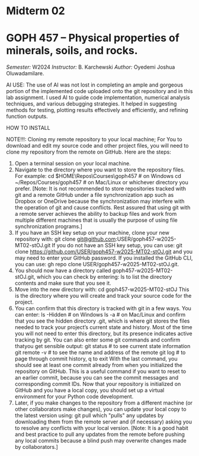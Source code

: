# Midterm 02
# GOPH 457 – Physical properties of minerals, soils, and rocks.
*Semester:* W2024
*Instructor:* B. Karchewski
*Author:* Oyedemi Joshua Oluwadamilare.

AI USE:
The use of AI was not lost in completing an ample and gorgeous portion of the implemented code uploaded onto the git repository and in this lab assignment. I used AI to guide code implementation, numerical analysis techniques, and various debugging strategies. It helped in suggesting methods for testing, plotting results effectively and efficiently, and refining function outputs.

HOW TO INSTALL

NOTE!!!: Cloning my remote repository to your local machine;
For You to download and edit my source code and other project files, you will need to clone my repository from the remote on GitHub.
Here are the steps:

1. Open a terminal session on your local machine.
2. Navigate to the directory where you want to store the repository files.
For example:
cd $HOME\Repos\Courses\goph457 # on Windows
cd ~/Repos/Courses/goph457 # on Mac/Linux or whichever directory you prefer. [Note: It is not recommended to store repositories tracked with git and a remote GitHub under a file synchronization
app such as Dropbox or OneDrive because the synchronization may interfere with the operation of git and cause conflicts. Rest assured that using git with a remote server achieves the ability to backup files and work from multiple different machines that is usually the purpose of using file synchronization programs.]
3. If you have an SSH key setup on your machine, clone your new repository with:
git clone <git@github.com>:USER/goph457-w2025-MT02-stOJ.git
If you do not have an SSH key setup, you can use:
git clone <https://github.com/USER/goph457-w2025-MT02-stOJ.git>
and you may need to enter your GitHub password.
If you installed the GitHub CLI, you can use:
gh repo clone USER/goph457-w2025-MT02-stOJ.git.
4. You should now have a directory called goph457-w2025-MT02-stOJ.git,
which you can check by entering:
ls
to list the directory contents and make sure that you see it.
5. Move into the new directory with:
cd goph457-w2025-MT02-stOJ
This is the directory where you will create and track your source code for the project.
6. You can confirm that this directory is tracked with git in a few ways. You can enter:
ls -Hidden # on Windows
ls -a # on Mac/Linux
and confirm that you see the hidden directory .git, which is where git stores
the files needed to track your project’s current state and history. Most of the
time you will not need to enter this directory, but its presence indicates active
tracking by git. You can also enter some git commands and confirm thatyou get sensible output:
git status # to see current state information
git remote -v # to see the name and address of the remote
git log # to page through commit history, q to exit
With the last command, you should see at least one commit already from when
you initialized the repository on GitHub. This is a useful command if you want
to reset to an earlier commit, because you can see the commit messages and
corresponding commit IDs. Now that your repository is initialized on GitHub
and you have a local copy, you should set up a virtual environment for your
Python code development.
7. Later, if you make changes to the repository from a different machine (or other
collaborators make changes), you can update your local copy to the latest
version using:
git pull
which "pulls" any updates by downloading them from the remote server and (if
necessary) asking you to resolve any conflicts with your local version. [Note:
It is a good habit and best practice to pull any updates from the remote before
pushing any local commits because a blind push may overwrite changes made
by collaborators.]
